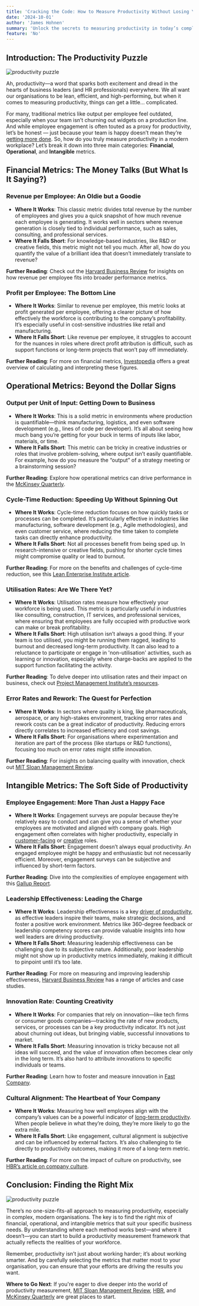 ```yaml
---
title: 'Cracking the Code: How to Measure Productivity Without Losing Your Sanity'
date: '2024-10-01'
author: 'James Hohnen'
summary: 'Unlock the secrets to measuring productivity in today’s complex work environment. Discover the pros and cons of financial, operational, and intangible metrics, and find the right mix for your organisation.'
feature: 'No'
---
```


## Introduction: The Productivity Puzzle

<img class="image_right image_medium" src="/articleimages/productivity-puzzle-coloured.webp" alt="productivity puzzle" />

Ah, productivity—a word that sparks both excitement and dread in the hearts of business leaders (and HR professionals) everywhere. We all want our organisations to be lean, efficient, and high-performing, but when it comes to measuring productivity, things can get a little… complicated.

For many, traditional metrics like output per employee feel outdated, especially when your team isn’t churning out widgets on a production line. And while employee engagement is often touted as a proxy for productivity, let’s be honest — just because your team is happy doesn’t mean they’re [getting more done](https://hbr.org/2017/02/being-engaged-at-work-is-not-the-same-as-being-productive). So, how do you truly measure productivity in a modern workplace? Let’s break it down into three main categories: **Financial**, **Operational**, and **Intangible** metrics.

## Financial Metrics: The Money Talks (But What Is It Saying?)

### Revenue per Employee: An Oldie but a Goodie

- **Where It Works**: This classic metric divides total revenue by the number of employees and gives you a quick snapshot of how much revenue each employee is generating. It works well in sectors where revenue generation is closely tied to individual performance, such as sales, consulting, and professional services.
- **Where It Falls Short**: For knowledge-based industries, like R&D or creative fields, this metric might not tell you much. After all, how do you quantify the value of a brilliant idea that doesn’t immediately translate to revenue?

<div class="highlightBox">

**Further Reading**: Check out the [Harvard Business Review](https://hbr.org/2008/01/the-five-competitive-forces-that-shape-strategy) for insights on how revenue per employee fits into broader performance metrics.

</div>

### Profit per Employee: The Bottom Line

- **Where It Works**: Similar to revenue per employee, this metric looks at profit generated per employee, offering a clearer picture of how effectively the workforce is contributing to the company’s profitability. It’s especially useful in cost-sensitive industries like retail and manufacturing.
- **Where It Falls Short**: Like revenue per employee, it struggles to account for the nuances in roles where direct profit attribution is difficult, such as support functions or long-term projects that won’t pay off immediately.

<div class="highlightBox">

**Further Reading**: For more on financial metrics, [Investopedia](https://www.investopedia.com/ask/answers/040715/how-productivity-calculated.asp#:~:text=Calculating%20Labor%20Productivity,the%20employees%20at%20their%20company.) offers a great overview of calculating and interpreting these figures.

</div>

## Operational Metrics: Beyond the Dollar Signs

### Output per Unit of Input: Getting Down to Business

- **Where It Works**: This is a solid metric in environments where production is quantifiable—think manufacturing, logistics, and even software development (e.g., lines of code per developer). It’s all about seeing how much bang you’re getting for your buck in terms of inputs like labor, materials, or time.
- **Where It Falls Short**: This metric can be tricky in creative industries or roles that involve problem-solving, where output isn’t easily quantifiable. For example, how do you measure the “output” of a strategy meeting or a brainstorming session?

<div class="highlightBox">

**Further Reading**: Explore how operational metrics can drive performance in the [McKinsey Quarterly](https://www.mckinsey.com/business-functions/operations/our-insights).

</div>

### Cycle-Time Reduction: Speeding Up Without Spinning Out

- **Where It Works**: Cycle-time reduction focuses on how quickly tasks or processes can be completed. It’s particularly effective in industries like manufacturing, software development (e.g., Agile methodologies), and even customer service, where reducing the time taken to complete tasks can directly enhance productivity.
- **Where It Falls Short**: Not all processes benefit from being sped up. In research-intensive or creative fields, pushing for shorter cycle times might compromise quality or lead to burnout.

<div class="highlightBox">

**Further Reading**: For more on the benefits and challenges of cycle-time reduction, see this [Lean Enterprise Institute article](https://www.lean.org/lexicon-terms/cycle-time/).

</div>

### Utilisation Rates: Are We There Yet?

- **Where It Works**: Utilisation rates measure how effectively your workforce is being used. This metric is particularly useful in industries like consulting, construction, IT services, and professional services, where ensuring that employees are fully occupied with productive work can make or break profitability.
- **Where It Falls Short**: High utilisation isn’t always a good thing. If your team is too utilised, you might be running them ragged, leading to burnout and decreased long-term productivity. It can also lead to a reluctance to participate or engage in 'non-utilisation' activities, such as learning or innovation, especially where charge-backs are applied to the support function facilitating the activity.

<div class="highlightBox">

**Further Reading**: To delve deeper into utilisation rates and their impact on business, check out [Project Management Institute’s resources](https://www.pmi.org/).

</div>

### Error Rates and Rework: The Quest for Perfection

- **Where It Works**: In sectors where quality is king, like pharmaceuticals, aerospace, or any high-stakes environment, tracking error rates and rework costs can be a great indicator of productivity. Reducing errors directly correlates to increased efficiency and cost savings.
- **Where It Falls Short**: For organisations where experimentation and iteration are part of the process (like startups or R&D functions), focusing too much on error rates might stifle innovation.

<div class="highlightBox">

**Further Reading**: For insights on balancing quality with innovation, check out [MIT Sloan Management Review](https://sloanreview.mit.edu/article/balancing-valued-tradition-with-innovation/).

</div>

## Intangible Metrics: The Soft Side of Productivity

### Employee Engagement: More Than Just a Happy Face

- **Where It Works**: Engagement surveys are popular because they’re relatively easy to conduct and can give you a sense of whether your employees are motivated and aligned with company goals. High engagement often correlates with higher productivity, especially in [customer-facing](https://hbr.org/2023/04/engaged-employees-create-better-customer-experiences) or [creative](https://www.cultureamp.com/blog/improve-innovation-engagement-organization) roles.
- **Where It Falls Short**: Engagement doesn’t always equal productivity. An engaged employee might be happy and enthusiastic but not necessarily efficient. Moreover, engagement surveys can be subjective and influenced by short-term factors.

<div class="highlightBox">

**Further Reading**: Dive into the complexities of employee engagement with this [Gallup Report](https://www.gallup.com/workplace/285674/improve-employee-engagement-workplace.aspx).

</div>

### Leadership Effectiveness: Leading the Charge

- **Where It Works**: Leadership effectiveness is a key [driver of productivity](https://www.forbes.com/sites/paolacecchi-dimeglio/2024/06/06/5-essential-tips-for-how-leaders-can-skyrocket-productivity/), as effective leaders inspire their teams, make strategic decisions, and foster a positive work environment. Metrics like 360-degree feedback or leadership competency scores can provide valuable insights into how well leaders are driving productivity.
- **Where It Falls Short**: Measuring leadership effectiveness can be challenging due to its subjective nature. Additionally, poor leadership might not show up in productivity metrics immediately, making it difficult to pinpoint until it’s too late.

<div class="highlightBox">

**Further Reading**: For more on measuring and improving leadership effectiveness, [Harvard Business Review](https://hbr.org/) has a range of articles and case studies.

</div>

### Innovation Rate: Counting Creativity

- **Where It Works**: For companies that rely on innovation—like tech firms or consumer goods companies—tracking the rate of new products, services, or processes can be a key productivity indicator. It’s not just about churning out ideas, but bringing viable, successful innovations to market.
- **Where It Falls Short**: Measuring innovation is tricky because not all ideas will succeed, and the value of innovation often becomes clear only in the long term. It’s also hard to attribute innovations to specific individuals or teams.

<div class="highlightBox">

**Further Reading**: Learn how to foster and measure innovation in [Fast Company](https://www.fastcompany.com/).

</div>

### Cultural Alignment: The Heartbeat of Your Company

- **Where It Works**: Measuring how well employees align with the company’s values can be a powerful indicator of [long-term productivity](https://hbr.org/2015/12/proof-that-positive-work-cultures-are-more-productive). When people believe in what they’re doing, they’re more likely to go the extra mile.
- **Where It Falls Short**: Like engagement, cultural alignment is subjective and can be influenced by external factors. It’s also challenging to tie directly to productivity outcomes, making it more of a long-term metric.

<div class="highlightBox">

**Further Reading**: For more on the impact of culture on productivity, see [HBR’s article on company culture](https://hbr.org/2018/01/the-culture-factor.html).

</div>

## Conclusion: Finding the Right Mix

<img class="image_left image_large" src="/articleimages/productivity-two-piece-puzzle.webp" alt="productivity puzzle" />

There’s no one-size-fits-all approach to measuring productivity, especially in complex, modern organisations. The key is to find the right mix of financial, operational, and intangible metrics that suit your specific business needs. By understanding where each method works best—and where it doesn’t—you can start to build a productivity measurement framework that actually reflects the realities of your workforce.

Remember, productivity isn’t just about working harder; it’s about working smarter. And by carefully selecting the metrics that matter most to your organisation, you can ensure that your efforts are driving the results you want.

**Where to Go Next**: If you're eager to dive deeper into the world of productivity measurement, [MIT Sloan Management Review](https://sloanreview.mit.edu/), [HBR](https://hbr.org/), and [McKinsey Quarterly](https://www.mckinsey.com/business-functions/operations/our-insights) are great places to start.